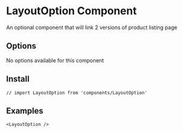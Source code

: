 # LayoutOption Component
An optional component that will link 2 versions of product listing page

## Options
No options available for this component

## Install
```
// import LayoutOption from 'components/LayoutOption'
```

## Examples
```
<LayoutOption />
```